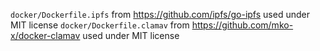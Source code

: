 `docker/Dockerfile.ipfs` from https://github.com/ipfs/go-ipfs used under MIT license
`docker/Dockerfile.clamav` from https://github.com/mko-x/docker-clamav used under MIT license

